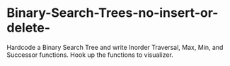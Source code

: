 Binary-Search-Trees-no-insert-or-delete-
========================================

Hardcode a Binary Search Tree and write Inorder Traversal, Max, Min, and Successor functions. Hook up the functions to visualizer.
